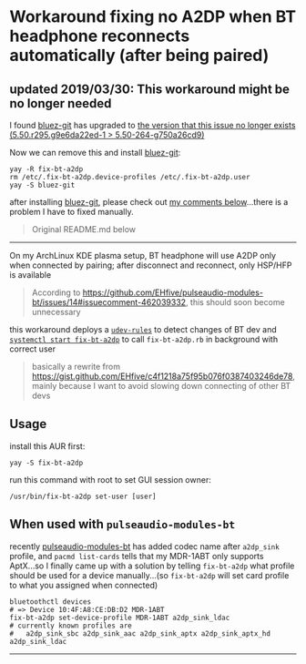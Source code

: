 Workaround fixing no A2DP when BT headphone reconnects automatically (after being paired)
===

## updated 2019/03/30: This workaround might be no longer needed

I found [bluez-git](https://aur.archlinux.org/packages/bluez-git/) has upgraded to [the version that this issue no longer exists (5.50.r295.g9e6da22ed-1 > 5.50-264-g750a26cd9)](https://github.com/EHfive/pulseaudio-modules-bt/issues/14#issuecomment-462039332)

Now we can remove this and install [bluez-git](https://aur.archlinux.org/packages/bluez-git/):

```
yay -R fix-bt-a2dp
rm /etc/.fix-bt-a2dp.device-profiles /etc/.fix-bt-a2dp.user
yay -S bluez-git
```

after installing [bluez-git](https://aur.archlinux.org/packages/bluez-git/), please check out [my comments below](https://aur.archlinux.org/packages/bluez-git/#comment-688092)...there is a problem I have to fixed manually.

> Original README.md below

---

On my ArchLinux KDE plasma setup, BT headphone will use A2DP only when connected by pairing; after disconnect and reconnect, only HSP/HFP is available

> According to https://github.com/EHfive/pulseaudio-modules-bt/issues/14#issuecomment-462039332, this should soon become unnecessary

this workaround deploys a [`udev-rules`](https://wiki.archlinux.org/index.php/udev) to detect changes of BT dev and [`systemctl start fix-bt-a2dp`](https://wiki.archlinux.org/index.php/systemd) to call `fix-bt-a2dp.rb` in background with correct user

> basically a rewrite from https://gist.github.com/EHfive/c4f1218a75f95b076f0387403246de78, mainly because I want to avoid slowing down connecting of other BT devs

## Usage

install this AUR first:

```
yay -S fix-bt-a2dp
```

run this command with root to set GUI session owner:

```
/usr/bin/fix-bt-a2dp set-user [user]
```

## When used with `pulseaudio-modules-bt`

recently [pulseaudio-modules-bt](https://github.com/EHfive/pulseaudio-modules-bt) has added codec name after `a2dp_sink` profile, and `pacmd list-cards` tells that my MDR-1ABT only supports AptX...so I finally came up with a solution by telling `fix-bt-a2dp` what profile should be used for a device manually...(so `fix-bt-a2dp` will set card profile to what you assigned when connected)

```shell
bluetoothctl devices
# => Device 10:4F:A8:CE:DB:D2 MDR-1ABT
fix-bt-a2dp set-device-profile MDR-1ABT a2dp_sink_ldac
# currently known profiles are
#   a2dp_sink_sbc a2dp_sink_aac a2dp_sink_aptx a2dp_sink_aptx_hd a2dp_sink_ldac
```

---

